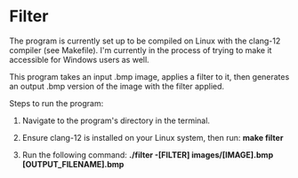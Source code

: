 # Filter

The program is currently set up to be compiled on Linux with the clang-12 compiler (see Makefile). I'm currently in the process of trying to make it accessible for Windows users as well.

This program takes an input .bmp image, applies a filter to it, then generates an output .bmp version of the image with the filter applied.

Steps to run the program:

1) Navigate to the program's directory in the terminal.

2) Ensure clang-12 is installed on your Linux system, then run: **make filter**

3) Run the following command: **./filter -[FILTER] images/[IMAGE].bmp [OUTPUT_FILENAME].bmp**
